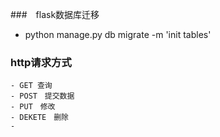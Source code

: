 ###　flask数据库迁移
 - python manage.py db migrate -m 'init tables'
 
### http请求方式
    - GET 查询
    - POST　提交数据
    - PUT　修改
    - DEKETE　删除
    - 